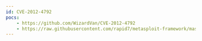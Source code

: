 ```yaml
---
id: CVE-2012-4792
pocs:
    - https://github.com/WizardVan/CVE-2012-4792
    - https://raw.githubusercontent.com/rapid7/metasploit-framework/master/modules/exploits/windows/browser/ie_cbutton_uaf.rb
---
```

